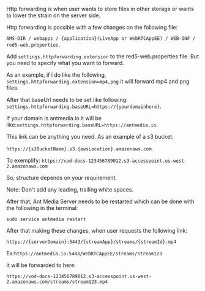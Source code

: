Http forwarding is when user wants to store files in other storage or wants to lower the strain on the server side.

Http forwarding is possible  with a few changes on the following file:

`AMS-DIR / webapps / {application}(LiveApp or WebRTCAppEE) / WEB-INF / red5-web.properties`. 

Add `settings.httpforwarding.extension` to the red5-web.properties file. But you need to specify what you want to forward. 

As an example, if i do like the following, `settings.httpforwarding.extension=mp4,png` it will forward mp4 and png files.

After that baseUrl needs to be set like following: `settings.httpforwarding.baseURL=https://{yourdomainhere}`. 

If your domain is antmedia.io it will be like:`settings.httpforwarding.baseURL=https://antmedia.io`.

This link can be anything you need. As an example of a s3 bucket: 

`https://{s3BucketName}.s3.{awsLocation}.amazonaws.com`.

To exemplify:
`https://vod-docs-123456789012.s3-accesspoint.us-west-2.amazonaws.com`

So, structure depends on your requirement.

Note: Don't add any leading, trailing white spaces.

After that, Ant Media Server needs to be restarted which can be done with the following in the terminal:

`sudo service antmedia restart`

After that making these changes, when user requests the following link:

`https://{serverDomain}:5443/{streamApp}/streams/{streamId}.mp4`

Ex:`https://antmedia.io:5443/WebRTCAppEE/streams/stream123`

It will be forwarded to here:

`https://vod-docs-123456789012.s3-accesspoint.us-west-2.amazonaws.com/streams/stream123.mp4`

